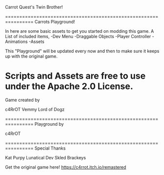 Carrot Quest's Twin Brother!

================================================================
Carrots Playground!

In here are some basic assets to get you started on modding this game.
A List of included items,
-Dev Menu
-Draggable Objects
-Player Controller
-Animations
-Assets

This "Playground" will be updated every now and then to make sure it keeps up with the original game. 

Scripts and Assets are free to use under the Apache 2.0 License.
================================================================

Game created by 

c4RrOT 
Vemmy
Lord of Dogz

================================================================
Playground by

c4RrOT

================================================================
Special Thanks

Kat Purpy
Lunatical Dev
Skled
Brackeys

Get the original game here!
https://c4rrot.itch.io/remastered